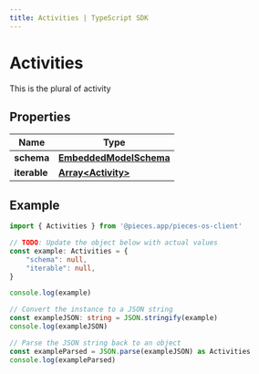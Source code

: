 ```yaml
---
title: Activities | TypeScript SDK
---
```



# Activities

This is the plural of activity

## Properties

Name | Type
------------ | -------------
**schema** | [**EmbeddedModelSchema**](EmbeddedModelSchema)
**iterable** | [**Array&lt;Activity&gt;**](Activity)

## Example

```typescript
import { Activities } from '@pieces.app/pieces-os-client'

// TODO: Update the object below with actual values
const example: Activities = {
    "schema": null,
    "iterable": null,
}

console.log(example)

// Convert the instance to a JSON string
const exampleJSON: string = JSON.stringify(example)
console.log(exampleJSON)

// Parse the JSON string back to an object
const exampleParsed = JSON.parse(exampleJSON) as Activities
console.log(exampleParsed)
```


